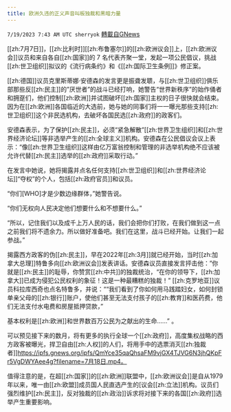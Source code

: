 ```yaml
---
title: 欧洲久违的正义声音叫板独裁和黑暗力量
---
```

`7/19/2023 7:43 AM UTC sherryok` [轉載自GNews](https://gnews.org/articles/1471144)

[[zh:7月7日]]，[[zh:比利时]][[zh:布鲁塞尔]]的[[zh:欧洲议会]]上，[[zh:欧洲议会]]议员和来自各自[[zh:国家]]的 7 名代表齐聚一堂，发起一项公民倡议，挑战[[zh:世卫组织]]拟议的《流行病条约》和《[[zh:国际卫生条例]]》修正案。 

[[zh:德国]]议员克里斯蒂娜·安德森的发言更是振聋发聩，与[[zh:世卫组织]]俱乐部那些反[[zh:民主]]的”厌世者”的战斗已经打响，她警告“世界新秩序”的始作俑者和拥趸们，他们控制[[zh:欧洲]]并试图破坏[[zh:国家]]主权的日子很快就会结束。因为在[[zh:欧洲]]各国临近的大选前，她与她的同事们将一一曝光那些支持[[zh:世卫组织]]这个非民选机构，去破坏各国民选[[zh:政府]]的政客们。 

安德森表示，为了保护[[zh:民主]]，必须“紧急解散”[[zh:世界卫生组织]]和[[zh:世界经济论坛]]等非选举产生的[[zh:全球主义]]机构。安德森在公民倡议会议上表示：“像[[zh:世界卫生组织]]这样由亿万富翁控制和管理的非选举机构绝不应该被允许代替[[zh:民主]]选举的[[zh:政府]]采取行动。” 

在发言中她说，她将揭露并点名任何支持[[zh:世卫组织]]和[[zh:世界经济论坛]]“夺权”的个人，包括[[zh:政府官员]]和议员。 

“你们[WHO]才是少数边缘群体，”她警告说。 

“你们无权向人民决定他们想要什么和不想要什么。” 

“所以，记住我们以及成千上万人民的话，我们会把你们打败，在我们做到这一点之前我们将不遗余力。所以做好准备吧。我们在这里，战斗已经开始。让我们一起参战。” 

揭露西方政客的伪[[zh:民主]]，早在2022年[[zh:3月]]就已经开始，当时[[zh:加拿大总理]]特鲁多向[[zh:欧洲议会]]发表讲话。安德森议员直接发言抨击他：”你就是[[zh:民主]]的耻辱，你赞赏[[zh:中共]]的独裁统治，“在你的领导下，[[zh:加拿大]]已成为侵犯公民权利的象征！这是一种最糟糕的独裁！” [[zh:克罗地亚]]议员科拉库西奇也点名特鲁多，并说：““我们看到了你如何用马践踏妇女，如何封锁单亲父母的[[zh:银行]]账户，使他们甚至无法支付孩子的[[zh:教育]]和医药费，他们无法支付水电费和房屋抵押贷款，” 

 基本权利是[[zh:欧洲]]和世界数百万公民为之献出的生命……” 。

可以预见接下来的数月，将有更多的执行全球一个[[zh:政府]]，高度集权战略的西方政客被曝光，捍卫自由[[zh:人权]]的人们，将用手中的选票消灭[[zh:独裁者]]https://ipfs.gnews.org/ipfs/QmYce35qaQhsaFM9vjGX4TJVG6N3jhQKpFr5VgDWYAee4g?filename=7月18日.mp4。

值得注意的是，在超[[zh:国家]]的[[zh:欧洲]]联盟中，[[zh:欧洲议会]]是自从1979年以来，唯一由[[zh:欧盟]]成员国人民直选产生的[议会[[zh:立法]]机构。议员们强烈维护[[zh:民主]]，反对独裁的[[zh:政治]]诉求将对接下来的各国[[zh:政府]]选举产生重要影响。
